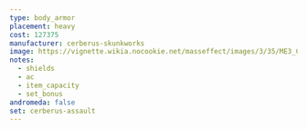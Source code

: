 ```yaml
---
type: body_armor
placement: heavy
cost: 127375
manufacturer: cerberus-skunkworks
image: https://vignette.wikia.nocookie.net/masseffect/images/3/35/ME3_Cerberus_Assault_Armor.png/revision/latest?cb=20120314164810
notes:
  - shields
  - ac
  - item_capacity
  - set_bonus
andromeda: false
set: cerberus-assault
---
```

